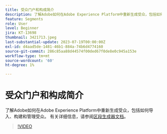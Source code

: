 ```yaml
---
title: 受众门户和构成简介
description: 了解Adobe如何在Adobe Experience Platform中重新生成受众，包括如何导入、构建和管理受众。
feature: Segments
role: User
level: Beginner
jira: KT-13698
thumbnail: 3421713.jpeg
last-substantial-update: 2023-07-19T00:00:00Z
exl-id: d4aad5de-1481-46b1-884a-74b6d4774160
source-git-commit: 286c85aa88d44574f00ded67f0de8e0c945a153e
workflow-type: tm+mt
source-wordcount: '60'
ht-degree: 1%

---
```


# 受众门户和构成简介

了解Adobe如何在Adobe Experience Platform中重新生成受众，包括如何导入、构建和管理受众。 有关详细信息，请参阅[区段生成器文档](https://experienceleague.adobe.com/docs/experience-platform/segmentation/ui/segment-builder.html)。

>[!VIDEO](https://video.tv.adobe.com/v/3421713/?learn=on&enablevpops)
